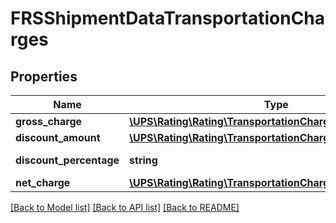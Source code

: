# FRSShipmentDataTransportationCharges

## Properties
Name | Type | Description | Notes
------------ | ------------- | ------------- | -------------
**gross_charge** | [**\UPS\Rating\Rating\TransportationChargesGrossCharge**](TransportationChargesGrossCharge.md) |  | 
**discount_amount** | [**\UPS\Rating\Rating\TransportationChargesDiscountAmount**](TransportationChargesDiscountAmount.md) |  | 
**discount_percentage** | **string** | Discount Percentage | 
**net_charge** | [**\UPS\Rating\Rating\TransportationChargesNetCharge**](TransportationChargesNetCharge.md) |  | 

[[Back to Model list]](../../README.md#documentation-for-models) [[Back to API list]](../../README.md#documentation-for-api-endpoints) [[Back to README]](../../README.md)


